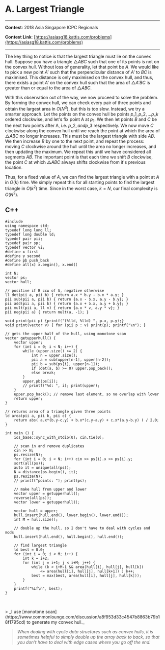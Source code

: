 # A. Largest Triangle

---

**Contest**: 2018 Asia Singapore ICPC Regionals

**Contest Link**: [https://asiasg18.kattis.com/problems](https://asiasg18.kattis.com/problems)

---

The key thing to notice is that the largest triangle must lie on the convex hull. Suppose you have a triangle $\triangle ABC$ such that one of its points is not on the convex hull. Without loss of generality, let that point be $A$. We would like to pick a new point $A'$ such that the perpendicular distance of $A'$ to $BC$ is maximised. This distance is only maximised on the convex hull, and thus, there exists a point $A'$ on the convex hull such that the area of $\triangle A'BC$ is greater than or equal to the area of $\triangle ABC$.

With this observation out of the way, we now proceed to solve the problem. By forming the convex hull, we can check every pair of three points and obtain the largest area in $O(N^3)$, but this is too slow. Instead, we try a smarter approach. Let the points on the convex hull be points $p\_1, p\_2, ... p\_k$ ordered clockwise, and let's fix point A at $p_1$. We then let points $B$ and $C$ be the next two points after A, i.e. $p\_2, and p\_3$ respectively. We now move $C$ clockwise along the convex hull until we reach the point at which the area of $\triangle ABC$ no longer increases. This must be the largest triangle with side $AB$. We then increase $B$ by one to the next point, and repeat the process: moving $C$ clockwise around the hull until the area no longer increases, and then updating the maximum. We repeat this until we have considered all segments $AB$. The important point is that each time we shift $B$ clockwise, the point $C$ at which $\triangle ABC$ always shifts clockwise from it's previous location.

Thus, for a fixed value of $A$, we can find the largest triangle with a point at $A$ in $O(k)$ time. We simply repeat this for all starting points to find the largest triangle in $O(k^2)$ time. Since in the worst case, $k=N$, our final complexity is $O(N^2)$.


## C++

<pre class="line-numbers"><code class="language-c++">#include <bits/stdc++.h>
using namespace std;
typedef long long ll;
typedef long double ld;
typedef pair<ll, ll> pii;
typedef pair<pii, pii> pp;
typedef vector<int> vi;
#define x first
#define y second
#define pb push_back
#define all(x) x.begin(), x.end()

int N;
vector<pii> ps;
vector<pii> hull;

// positive if B ccw of A, negative otherwise
ll det(pii a, pii b) { return a.x * b.y - b.x * a.y; }
pii sub(pii a, pii b) { return {a.x - b.x, a.y - b.y}; }
pii add(pii a, pii b) { return {a.x + b.x, a.y + b.y}; }
pii mult(pii a, ll v) { return {a.x * v, a.y * v}; }
pii neg(pii a) { return mult(a, -1); }

void print(pii p) {printf("(%lld, %lld) ", p.x, p.y);}
void print(vector<pii> v) { for (pii p : v) print(p); printf("\n"); }

// gets the upper half of the hull, using monotone scan
vector<pii> getupperhull() {
	vector<pii> upper;
	for (int i = 0; i < N; i++) {
		while (upper.size() >= 2) {
			int n = upper.size();
			pii a = sub(upper[n-1], upper[n-2]);
			pii b = sub(ps[i], upper[n-1]);
			if (det(a, b) >= 0) upper.pop_back();
			else break;
		}
		upper.pb(ps[i]);
		// printf("%d: ", i); print(upper);
	}
	upper.pop_back(); // remove last element, so no overlap with lower
	return upper;
}

// returns area of a triangle given three points
ld area(pii a, pii b, pii c) {
	return abs( a.x*(b.y-c.y) + b.x*(c.y-a.y) + c.x*(a.y-b.y) ) / 2.0;
}

int main () {
	ios_base::sync_with_stdio(0); cin.tie(0);

	// scan in and remove duplicates
	cin >> N;
	ps.resize(N);
	for (int i = 0; i < N; i++) cin >> ps[i].x >> ps[i].y;
	sort(all(ps));
	auto it = unique(all(ps));
	N = distance(ps.begin(), it);
	ps.resize(N);
	// printf("points: "); print(ps);

	// make hull from upper and lower
	vector<pii> upper = getupperhull();
	reverse(all(ps));
	vector<pii> lower = getupperhull();

	vector<pii> hull = upper;
	hull.insert(hull.end(), lower.begin(), lower.end());
	int M = hull.size();

	// double up the hull, so I don't have to deal with cycles and mods
	hull.insert(hull.end(), hull.begin(), hull.end());

	// find largest triangle
	ld best = 0.0;
	for (int i = 0; i < M; i++) {
		int k = i+2;
		for (int j = i+1; j < i+M; j++) {
			while (k < i+M-1 && area(hull[i], hull[j], hull[k])
				<= area(hull[i], hull[j], hull[k+1]) ) k++;
			best = max(best, area(hull[i], hull[j], hull[k]));
		}
	}
	printf("%Lf\n", best);
}

</code></pre>
<br>
> _I use [monotone scan](https://www.commonlounge.com/discussion/a8f953d33c4547b8863b79b18f1795cd) to generate my convex hull._

<br>

> _When dealing with cyclic data structures such as convex hulls, it is sometimes helpful to simply double up the array back to back, so that you don't have to deal with edge cases where you go off the end._
